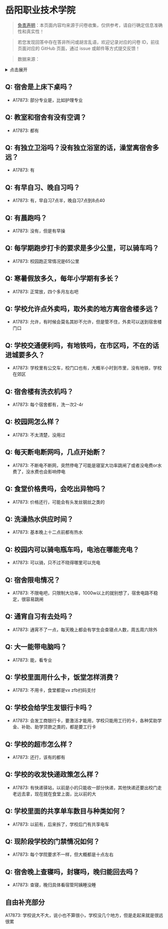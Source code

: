 # 岳阳职业技术学院

> [免责声明](https://colleges.chat/#_3)：本页面内容均来源于问卷收集，仅供参考，请自行确定信息准确性和真实性！

> 若您发现回答中存在答非所问或胡言乱语，欢迎记录对应的问卷 ID，前往页面对应的 GitHub 页面，通过 issue 或邮件等方式提交反馈！

> 数据来源：

<details><summary>点击展开</summary>
<ul>
<li>A17873: 匿名 (2023 年 06 月)</li>
</ul>
</details>

## Q: 宿舍是上床下桌吗？

- A17873: 部分专业是，比如护理专业

## Q: 教室和宿舍有没有空调？

- A17873: 都有

## Q: 有独立卫浴吗？没有独立浴室的话，澡堂离宿舍多远？

- A17873: 有

## Q: 有早自习、晚自习吗？

- A17873: 有，早自习7点半，晚自习7点到8点40

## Q: 有晨跑吗？

- A17873: 没有，但是有早操

## Q: 每学期跑步打卡的要求是多少公里，可以骑车吗？

- A17873: 校园跑正常情况是65公里

## Q: 寒暑假放多久，每年小学期有多长？

- A17873: 正常放，四个多月左右吧

## Q: 学校允许点外卖吗，取外卖的地方离宿舍楼多远？

- A17873: 允许，有时候会莫名其妙不允许，但是管不住，外卖可以送到宿舍楼门口

## Q: 学校交通便利吗，有地铁吗，在市区吗，不在的话进城要多久？

- A17873: 学校里有公交车，校门口也有，大概半小时到市里，没有地铁，学校在郊区

## Q: 宿舍楼有洗衣机吗？

- A17873: 每个宿舍都有，洗一次2-4r

## Q: 校园网怎么样？

- A17873: 不太清楚，没用过

## Q: 每天断电断网吗，几点开始断？

- A17873: 不断电不断网，突然停电了可能是寝室大功率跳闸了或者没电费or水费了，没水费也会影响停电

## Q: 食堂价格贵吗，会吃出异物吗？

- A17873: 价格还行，可能会有头发丝钢丝之类的

## Q: 洗澡热水供应时间？

- A17873: 基本晚上十二点前都有热水

## Q: 校园内可以骑电瓶车吗，电池在哪能充电？

- A17873: 可以骑，只不过不晓得哪里可以充电

## Q: 宿舍限电情况？

- A17873: 不限电吧，只限制大功率，1000w以上的就别想了，宿舍电路不稳定，很容易跳闸

## Q: 通宵自习有去处吗？

- A17873: 通宵不了一点，每天晚上都会有学生会查寝点人数，周五周六除外

## Q: 大一能带电脑吗？

- A17873: 能，看专业

## Q: 学校里面用什么卡，饭堂怎样消费？

- A17873: 不用卡，食堂都是vx zfb扫码支付

## Q: 学校会给学生发银行卡吗？

- A17873: 会发工商银行卡，要激活才能用，学校只能用工行的卡，各种奖助学金、补助、助学贷款之类的，都是要工行卡

## Q: 学校的超市怎么样？

- A17873: 还行，该有的都有

## Q: 学校的收发快递政策怎么样？

- A17873: 有快递驿站，以前是小的只能收一部分快递，其他快递还要出校门走老远去拿，现在就在食堂上面，比以前的大

## Q: 学校里面的共享单车数目与种类如何？

- A17873: 以前有，后来拆了，学校后门有共享电车

## Q: 现阶段学校的门禁情况如何？

- A17873: 每个学院要求不一样，但大概都是十点左右

## Q: 宿舍晚上查寝吗，封寝吗，晚归能回去吗？

- A17873: 查寝，晚归具体看宿管阿姨睡没睡

## 自由补充部分

A17873: 学校说大不大，说小也不算很小，学校没几个地方，但是走起来就是很远很累